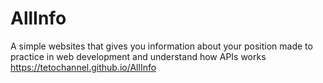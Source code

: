 # AllInfo
 A simple websites that gives you information about your position made to practice in web development and understand how APIs works 
https://tetochannel.github.io/AllInfo
